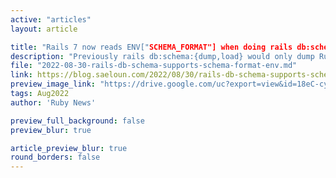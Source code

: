 ```yaml
---
active: "articles"
layout: article

title: "Rails 7 now reads ENV["SCHEMA_FORMAT"] when doing rails db:schema:{dump,load}"
description: "Previously rails db:schema:{dump,load} would only dump Ruby format. Now it reads ENV["SCHEMA_FORMAT"] to choose between Ruby and SQL formats."
file: "2022-08-30-rails-db-schema-supports-schema-format-env.md"
link: https://blog.saeloun.com/2022/08/30/rails-db-schema-supports-schema-format-env.html 
preview_image_link: "https://drive.google.com/uc?export=view&id=18eC-cyUIQQeISkEgpPOsLBKd_m34N-xq"
tags: Aug2022
author: 'Ruby News'

preview_full_background: false
preview_blur: true

article_preview_blur: true
round_borders: false
---
```


